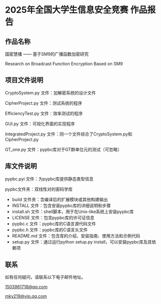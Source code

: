 # 2025年全国大学生信息安全竞赛  作品报告

## 作品名称
国密慧播 —— 基于SM9的广播函数加密研究

Research on Broadcast Function Encryption Based on SM9

## 项目文件说明
CryptoSystem.py 文件：加解密系统的设计文件

CipherProject.py 文件：测试系统的程序

EfficiencyTest.py 文件：效率测试的程序

GUI.py 文件：可视化界面的实现程序

IntegratedProject.py 文件：同一个文件综合了CryptoSystem.py和CipherProject.py

GT_one.py 文件：pypbc库对于GT群单位元的测试（可忽略）

## 库文件说明
pypbc.pyi 文件：为pypbc库提供静态类型信息

pypbc文件夹：双线性对的密码学库

- build 文件夹：含编译后的扩展模块或其他构建输出
- INSTALL 文件：包含安装pypbc库的详细说明和步骤
- install.sh 文件：shell脚本，用于在Unix-like系统上安装pypbc库
- LICENSE 文件：包含pypbc库的许可证信息
- pypbc.c 文件：pypbc库的C语言源代码文件
- pypbc.h 文件：pypbc库的C语言头文件
- README.md 文件：包含库的介绍、安装指南、使用方法和示例代码
- setup.py 文件：通过运行python setup.py install，可以安装pypbc库及其依赖项

## 联系
如有任何疑问，请联系以下电子邮件地址。

1503961718@qq.com

mky219@vip.qq.com
